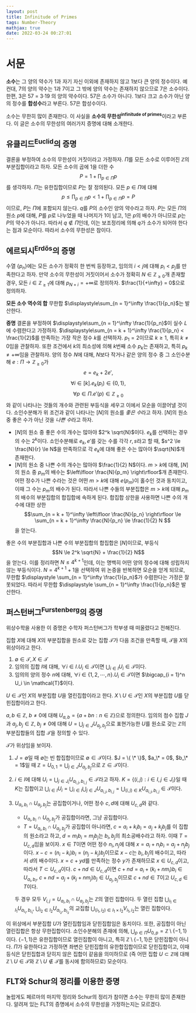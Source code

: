 ```yaml
---
layout: post
title: Infinitude of Primes
tags: Number-Theory
mathjax: true
date: 2022-03-24 00:27:01
---
```



# 서문

**소수**는 그 양의 약수가 1과 자기 자신 이외에 존재하지 않고 1보다 큰 양의 정수이다. 예컨대, 7의 양의 약수는 1과 7이고 그 밖에 양의 약수는 존재하지 않으므로 7은 소수이다. 한편, 3은 57 = 3·19 의 양의 약수이다. 57은 소수가 아니다. 1보다 크고 소수가 아닌 양의 정수를 **합성수**라고 부른다. 57은 합성수이다.

소수는 무한히 많이 존재한다. 이 사실을 **소수의 무한성**<sup>**infinitude of primes**</sup>이라고 부른다. 이 글은 소수의 무한성의 여러가지 증명에 대해 소개한다.

## 유클리드<sup>Euclid</sup>의 증명

결론을 부정하여 소수의 무한성이 거짓이라고 가정하자. $\Pi$를 모든 소수로 이루어진 $\mathbb{Z}$의 부분집합이라고 하자. 모든 소수의 곱에 1을 더한 수
$$P = 1 + \prod_{p \in \Pi} p$$
를 생각하자. $\Pi$는 유한집합이므로 $P$는 잘 정의된다. 모든 $p \in \Pi$에 대해 
$$p \le \prod_{p \in \Pi} p < 1 + \prod_{p \in \Pi} p = P$$
이므로, $P$는 $\Pi$에 포함되지 않는다. $q$를 $P$의 소수인 양의 약수라고 하자. $P$는 모든 $\Pi$의 원소 $p$에 대해, $P$를 $p$로 나누었을 때 나머지가 1이 남고, 1은 $p$의 배수가 아니므로 $p$는 $P$의 약수가 아니다. 따라서 $q \not\in \Pi$인데, 이는 보조정리에 의해 $q$가 소수가 되어야 한다는 점과 모순이다. 따라서 소수의 무한성은 참이다.

## 에르되시<sup>Erdős</sup>의 증명

수열 $\{p_n\}$에는 모든 소수가 정확히 한 번씩 등장하고, 임의의 $i < j$에 대해 $p_i < p_j$를 만족한다고 하자. 만약 소수의 무한성이 거짓이어서 소수가 정확히 $N \in \mathbb{Z}_{\ge 0}$개 존재할 경우, 모든 $i \in \mathbb{Z}_{\ge 1}$에 대해 $p_{N + i} = +\infty$로 정의하자. $\frac{1}{+\infty} = 0$으로 정의하자.

**모든 소수 역수의 합** 무한합 $\displaystyle\sum_{n = 1}^\infty \frac{1}{p_n}$는 발산한다.

**증명** 결론을 부정하여 $\displaystyle\sum_{n = 1}^\infty \frac{1}{p_n}$이 실수 $L$에 수렴한다고 가정하자. $\displaystyle\sum_{n = k + 1}^\infty \frac{1}{p_n} < \frac{1}{2}$를 만족하는 가장 작은 정수 $k$를 선택하자. $p_1 = 2$이므로 $k \ge 1$, 특히 $k \neq 0$임을 관찰하자. 또한 조건에서 $k$의 최소성에 의해 $k$번째 소수 $p_k$는 존재하고, 특히 $p_k \neq +\infty$임을 관찰하자. 양의 정수 $N$에 대해, $N$보다 작거나 같은 양의 정수 중 그 소인수분해 $e: \Pi \to \mathbb{Z}_{\ge 0}$가
$$ e = e_k + 2e', $$
$$ \forall i \in [k].e_k(p_i) \in \{0, 1\}, $$
$$ \forall p \in \Pi.e'(p) \in \mathbb{Z}_{\ge 0} $$
와 같이 나타나는 것들의 개수와 관련된 부등식을 세우고 이에서 모순을 이끌어낼 것이다. 소인수분해가 위 조건과 같이 나타나는 $[N]$의 원소를 *좋은 수*라고 하자. $[N]$의 원소 중 좋은 수가 아닌 것을 *나쁜 수*라고 하자. 

* $[N]$의 원소 중 좋은 수의 개수는 많아야 $2^k \sqrt{N}$이다. $e_k$를 선택하는 경우의 수는 $2^k$이다. 소인수분해로 $e_k, e'$를 갖는 수를 각각 $r, s$라고 할 때, $s^2 \le \frac{N}{r} \le N$을 만족하므로 각 $e_k$에 대해 좋은 수는 많아야 $\sqrt{N}$개 존재한다. 
* $[N]$의 원소 중 나쁜 수의 개수는 많아야 $\frac{1}{2} N$이다. $m > k$에 대해, $[N]$의 원소 중 $p_m$의 배수는 $\left\lfloor \frac{N}{p_m} \right\rfloor$개 존재한다. 어떤 정수가 나쁜 수라는 것은 어떤 $m > k$에 대해 $e(p_m)$이 홀수인 것과 동치이고, 이때 그 수는 $p_m$의 배수가 된다. 따라서 나쁜 수들의 부분집합은 $m > k$에 대해 $p_m$의 배수의 부분집합의 합집합에 속하게 된다. 합집합 상한을 사용하면 나쁜 수의 개수에 대한 상한 
$$\sum_{n = k + 1}^\infty \left\lfloor \frac{N}{p_n} \right\rfloor \le \sum_{n = k + 1}^\infty \frac{N}{p_n} \le \frac{1}{2} N $$
을 얻는다.

좋은 수의 부분집합과 나쁜 수의 부분집합의 합집합은 $[N]$이므로, 부등식
$$N \le 2^k \sqrt{N} + \frac{1}{2} N$$
을 얻는다. 이를 정리하면 $N \le 4^{k + 1}$인데, 이는 명백히 어떤 양의 정수에 대해 성립하지 않는 부등식이다. $N = 4^{k + 1} + 1$을 선택하여 위 논증을 반복하면 모순을 얻게 되므로, 무한합 $\displaystyle \sum_{n = 1}^\infty \frac{1}{p_n}$가 수렴한다는 가정은 잘못되었다. 따라서 무한합 $\displaystyle \sum_{n = 1}^\infty \frac{1}{p_n}$은 발산한다.

## 퍼스턴버그<sup>Furstenberg</sup>의 증명

위상수학을 사용한 이 증명은 수학자 퍼스턴버그가 학부생 때 떠올렸다고 전해진다.

집합 $X$에 대해 $X$의 부분집합을 원소로 갖는 집합 $\mathcal{T}$가 다음 조건을 만족할 때, $\mathcal{T}$을 $X$의 위상이라고 한다.
1. $\emptyset \in \mathcal{T}, X \in \mathcal{T}$
2. 임의의 집합 $I$에 대해, $\forall i \in I.U_i \in \mathcal{T}$이면 $\bigcup_{i \in I} U_i \in \mathcal{T}$이다.
3. 임의의 양의 정수 $n$에 대해, $\forall i \in \{1, 2, \cdots, n\}.U_i \in \mathcal{T}$이면 $\bigcap_{i = 1}^n U_i \in \mathcal{T}$이다.

$U \in \mathcal{T}$인 $X$의 부분집합 $U$을 열린집합이라고 한다. $X \setminus U \in \mathcal{T}$인 $X$의 부분집합 $U$를 닫힌집합이라고 한다.

$a, b \in \mathbb{Z}$, $b \neq 0$에 대해 $U_{a, b} = \{a + bn: n \in \mathbb{Z}\}$으로 정의한다. 임의의 첨수 집합 $J$과 $a_j, b_j \in \mathbb{Z}$, $b_j \neq 0$에 대해 $U = \bigcup_{j \in J} U_{a_j, b_j}$으로 표현가능한 $U$를 원소로 갖는 $\mathbb{Z}$의 부분집합들의 집합 $\mathcal{T}$을 정의할 수 있다.

$\mathcal{T}$가 위상임을 보이자. 
1. $J = \emptyset$일 때 $\emptyset$는 빈 합집합이므로 $\emptyset \in \mathcal{T}$이다. $J = \{ \* \}$, $a_\* = 0$, $b_\* = 1$일 때 $\mathbb{Z} = U_{0, 1} = \bigcup_{j \in J} U_{a_j, b_j}$으로 $\mathbb{Z} \in \mathcal{T}$이다.
2. $i \in I$에 대해 $U_i = \bigcup_{j \in J_i} U_{a_{i, j}, b_{i, j}} \in \mathcal{T}$라고 하자. $K = \{(i, j): i \in I, j \in J_i\}$일 때 $K$는 집합이고 $\bigcup_{i \in I} U_i = \bigcup_{i \in I} \bigcup_{j \in J} U_{a_{i, j}, b_{i, j}} = \bigcup_{(i, j) \in K} U_{a_{i, j}, b_{i, j}} \in \mathcal{T}$이다.
3. $U_{a_i, b_i} \cap U_{a_j, b_j}$는 공집합이거나, 어떤 정수 $c, d$에 대해 $U_{c, d}$와 같다. 
   * $U_{a_i, b_i} \cap U_{a_j, b_j}$가 공집합이라면, 그냥 공집합이다. 
   * $T = U_{a_i, b_i} \cap U_{a_j, b_j}$가 공집합이 아니라면, $c = a_i + k_i b_i = a_j + k_j b_j$를 이 집합의 원소라고 하고, $d = m_i b_i = m_j b_j$는 $b_i, b_j$의 최소공배수라고 하자. 이때 $T = U_{c, d}$임을 보이자. $x \in T$이면 어떤 정수 $n_i, n_j$에 대해 $x = a_i + n_i b_i = a_j + n_j b_j$이다. $x - c = (n_i - k_i) b_i = (n_j - k_j) b_j$이므로 $x - c$는 $b_i, b_j$의 배수이고, 따라서 $d$의 배수이다. $x = c + yd$를 만족하는 정수 $y$가 존재하므로 $x \in U_{c, d}$이고, 따라서 $T \subset U_{c, d}$이다. $c + nd \in U_{c, d}$이면 $c + nd = a_i + (k_i + n m_i) b_i \in U_{a_i, b_i}$, $c + nd = a_j + (k_j + n m_j) b_j \in U_{a_j, b_j}$이므로 $c + nd \in T$이고 $U_{c, d} \in T$이다.
  
   두 경우 모두 $V_{i, j} = U_{a_i, b_i} \cap U_{a_j, b_j}$는 $\mathbb{Z}$의 열린 집합이다.
   두 열린 집합 $\bigcup_{i_1 \in I_1} U_{a_{i_1}, b_{i_1}}$, $\bigcup_{i_2 \in I_2} U_{a_{i_2}, b_{i_2}}$의 교집합 $\bigcup_{(i_1, i_2) \in I_1 \times I_2} V_{i_1, i_2}$는 열린 집합이다. 


이 위상에서 부분집합 $U$가 열린집합임과 닫힌집합임은 동치이다. 또한, 공집합이 아닌 열린집합은 항상 무한집합이다. 소인수분해의 존재에 의해, $\bigcup_{p \in \Pi} U_{0, p} = \mathbb{Z} \setminus \{-1, 1\}$이다. $\{-1, 1\}$은 유한집합이므로 열린집합이 아니고, 특히 $\mathbb{Z} \setminus \{-1, 1\}$은 닫힌집합이 아니다. $\Pi$가 유한하다고 가정하면 좌변은 닫힌집합의 유한합집합이므로 닫힌집합이고, 이때 등식은 닫힌집합과 닫히지 않은 집합이 같음을 의미하므로 (즉 어떤 집합 $U \subset \mathbb{Z}$에 대해 $\mathbb{Z} \setminus U \in \mathcal{T}$와 $\mathbb{Z} \setminus U \not\in \mathcal{T}$를 동시에 함의하므로) 모순이다. 

## FLT와 Schur의 정리를 이용한 증명

놀랍게도 페르마의 마지막 정리와 Schur의 정리가 참이면 소수는 무한히 많이 존재한다. 알려져 있는 FLT의 증명에서 소수의 무한성을 가정하는지는 모르겠다.

